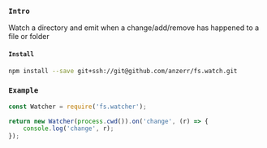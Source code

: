 
### `Intro`
Watch a directory and emit when a change/add/remove has happened to a file or folder

#### `Install`
``` bash
npm install --save git+ssh://git@github.com/anzerr/fs.watch.git
```

### `Example`
``` javascript
const Watcher = require('fs.watcher');

return new Watcher(process.cwd()).on('change', (r) => {
	console.log('change', r);
});
```